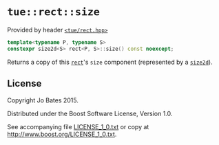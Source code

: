 `tue::rect::size`
=================
Provided by header [`<tue/rect.hpp>`](../../headers/rect.md)

```c++
template<typename P, typename S>
constexpr size2d<S> rect<P, S>::size() const noexcept;
```

Returns a copy of this [`rect`](../../headers/rect.md)'s `size` component
(represented by a [`size2d`](../../headers/size2d.md)).

License
-------
Copyright Jo Bates 2015.

Distributed under the Boost Software License, Version 1.0.

See accompanying file [LICENSE_1_0.txt](../../../LICENSE_1_0.txt) or copy at
http://www.boost.org/LICENSE_1_0.txt.
